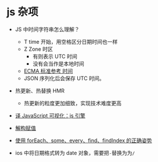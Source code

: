 # js 杂项

- JS 中时间字符串怎么理解？

  - T time 开始，用空格区分日期时间也一样
  - Z Zone 时区
    - 有则表示 UTC 时间
    - 没有会当作是本地时间
  - [ECMA 标准参考 时间](http://www.ecma-international.org/ecma-262/5.1/#sec-15.9.1.15)
  - JSON 序列化后会保存 UTC 时间。

- 热更新、热替换 HMR

  - 热更新的粒度更加细致，实现技术难度更高

- [译 JavaScript️ 可视化：js 引擎](https://juejin.im/post/5e23c3195188254dc3198b2d)

- [解构赋值](https://developer.mozilla.org/zh-CN/docs/Web/JavaScript/Reference/Operators/Destructuring_assignment)

- [使用 forEach、some、every、find、findIndex 的正确姿势](https://www.jianshu.com/p/91d740ad0ab9)

- ios 中将日期格式转为 date 对象，需要把`-`替换为为`/`
